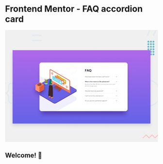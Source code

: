 # Frontend Mentor - FAQ accordion card

![Design preview for the FAQ accordion card coding challenge](./design/desktop-preview.jpg)

## Welcome! 👋

